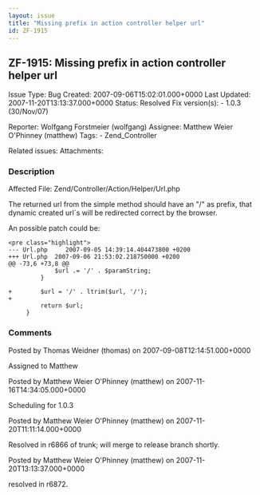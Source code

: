 ```yaml
---
layout: issue
title: "Missing prefix in action controller helper url"
id: ZF-1915
---
```


ZF-1915: Missing prefix in action controller helper url
-------------------------------------------------------

 Issue Type: Bug Created: 2007-09-06T15:02:01.000+0000 Last Updated: 2007-11-20T13:13:37.000+0000 Status: Resolved Fix version(s): - 1.0.3 (30/Nov/07)
 
 Reporter:  Wolfgang Forstmeier (wolfgang)  Assignee:  Matthew Weier O'Phinney (matthew)  Tags: - Zend\_Controller
 
 Related issues: 
 Attachments: 
### Description

Affected File: Zend/Controller/Action/Helper/Url.php

The returned url from the simple method should have an "/" as prefix, that dynamic created url`s will be redirected correct by the browser.

An possible patch could be:

 
    <pre class="highlight">
    --- Url.php     2007-09-05 14:39:14.404473800 +0200
    +++ Url.php  2007-09-06 21:53:02.218750000 +0200
    @@ -73,6 +73,8 @@
                 $url .= '/' . $paramString;
             }
    
    +        $url = '/' . ltrim($url, '/');
    +
             return $url;
         }


 

 

### Comments

Posted by Thomas Weidner (thomas) on 2007-09-08T12:14:51.000+0000

Assigned to Matthew

 

 

Posted by Matthew Weier O'Phinney (matthew) on 2007-11-16T14:34:05.000+0000

Scheduling for 1.0.3

 

 

Posted by Matthew Weier O'Phinney (matthew) on 2007-11-20T11:11:14.000+0000

Resolved in r6866 of trunk; will merge to release branch shortly.

 

 

Posted by Matthew Weier O'Phinney (matthew) on 2007-11-20T13:13:37.000+0000

resolved in r6872.

 

 